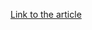 [Link to the article](https://www.akamai.com/blog/security-research/combat-piracy-with-akamai-managed-content-protection)
